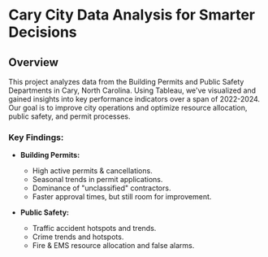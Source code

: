 # Cary City Data Analysis for Smarter Decisions

## Overview
This project analyzes data from the Building Permits and Public Safety Departments in Cary, North Carolina. Using Tableau, we've visualized and gained insights into key performance indicators over a span of 2022-2024. Our goal is to improve city operations and optimize resource allocation, public safety, and permit processes.

### Key Findings:
- **Building Permits:**
  - High active permits & cancellations.
  - Seasonal trends in permit applications.
  - Dominance of "unclassified" contractors.
  - Faster approval times, but still room for improvement.

- **Public Safety:**
  - Traffic accident hotspots and trends.
  - Crime trends and hotspots.
  - Fire & EMS resource allocation and false alarms.

